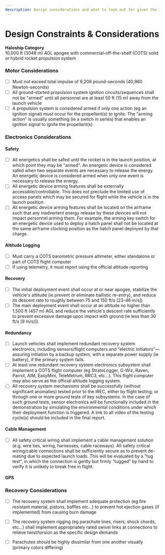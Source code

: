 ```yaml
---
description: Design considerations and what to look out for given the IREC 2020 guidelines
---
```


# Design Constraints & Considerations

**Haloship Category**  
10,000 ft \(3048 m\) AGL apogee with commercial-off-the-shelf \(COTS\) solid or hybrid rocket propulsion system

### Motor Considerations

* [ ] Must not exceed total impulse of 9,208 pound-seconds \(40,960 Newton-seconds\)
* [ ] All ground-started propulsion system ignition circuits/sequences shall not be "armed" until all personnel are at least 50 ft \(15 m\) away from the launch vehicle
* [ ] A propulsion system is considered armed if only one action \(eg an ignition signal\) must occur for the propellant\(s\) to ignite. The "arming action" is usually something \(ie a switch in series\) that enables an ignition signal to ignite the propellant\(s\)

### Electronics Considerations

#### Safety

* [ ] All energetics shall be safed until the rocket is in the launch position, at which point they may be "armed". An energetic device is considered safed when two separate events are necessary to release the energy. An energetic device is considered armed when only one event is necessary to release the energy.
* [ ] All energetic device arming features shall be externally accessible/controllable. This does not preclude the limited use of access panels which may be secured for flight while the vehicle is in the launch position.
* [ ] All energetic device arming features shall be located on the airframe such that any inadvertent energy release by these devices will not impact personnel arming them. For example, the arming key switch for an energetic device used to deploy a hatch panel shall not be located at the same airframe clocking position as the hatch panel deployed by that charge. 

#### Altitude Logging

* [ ] Must carry a COTS barometric pressure altimeter, either standalone or part of COTS flight computer
* [ ] If using telemetry, it must report using the official altitude reporting 

#### Recovery

* [ ] The initial deployment event shall occur at or near apogee, stabilize the vehicle's attitude \(ie prevent or eliminate ballistic re-entry\), and reduce its descent rate to roughly between 75 and 150 ft/s \[23-46 m/s\]\)
* [ ] The main deployment event shall occur at an altitude no higher than 1,500 ft \(457 m\) AGL and reduce the vehicle's descent rate sufficiently to prevent excessive damage upon impact with ground \(ie less than 30 ft/s \[9 m/s\)\]\).

#### Redundancy

* [ ] Launch vehicles shall implement redundant recovery system electronics, including sensors/flight computers and "electric initiators"—assuring initiation by a backup system, with a separate power supply \(ie battery\), if the primary system fails.
* [ ] At least one redundant recovery system electronics subsystem shall implement a COTS flight computer \(eg StratoLogger, G-Wiz, Raven, Parrot, AIM, EasyMini, TeleMetrum, RRC3, etc...\). This flight computer may also serve as the official altitude logging system.
* [ ] All recovery system mechanisms shall be successfully \(without significant anomalies\) tested prior to the IREC, either by flight testing, or through one or more ground tests of key subsystems. In the case of such ground tests, sensor electronics will be functionally included in the demonstration by simulating the environmental conditions under which their deployment function is triggered. A link to all video of the testing cycle\(s\) should be included in the final report.

#### Cable Management

* [ ] All safety critical wiring shall implement a cable management solution \(e.g. wire ties, wiring, harnesses, cable raceways\). All safety critical wiring/cable connections shall be sufficiently secure as to prevent de-mating due to expected launch loads. This will be evaluated by a "tug test", in which the connection is gently but firmly "tugged" by hand to verify it is unlikely to break free in flight.

#### GPS

### Recovery Considerations

* [ ] The recovery system shall implement adequate protection \(eg fire resistant material, pistons, baffles etc...\) to prevent hot ejection gases \(if implemented\) from causing burn damage
* [ ] The recovery system rigging \(eg parachute lines, risers, shock chords, etc...\) shall implement appropriately rated swivel links at connections to relieve twist/torsion as the specific design demands
* [ ] Parachutes should be highly dissimilar from one another visually \(primary colors differing\)

